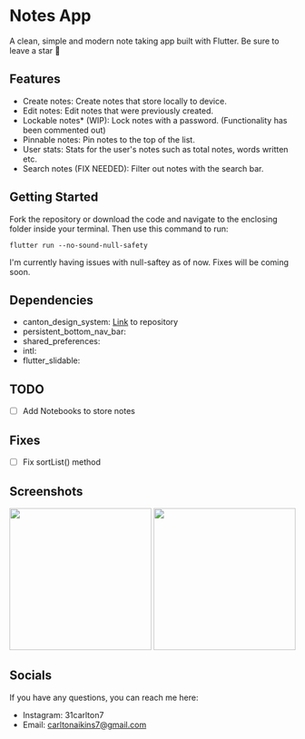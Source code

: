 # Notes App

A clean, simple and modern note taking app built with Flutter. Be sure to leave a star 🌟

## Features

- Create notes: Create notes that store locally to device.
- Edit notes: Edit notes that were previously created.
- Lockable notes* (WIP): Lock notes with a password. (Functionality has been commented out)
- Pinnable notes: Pin notes to the top of the list.
- User stats: Stats for the user's notes such as total notes, words written etc.
- Search notes (FIX NEEDED): Filter out notes with the search bar.

## Getting Started
Fork the repository or download the code and navigate to the enclosing folder inside your terminal. Then use this command to run:
```
flutter run --no-sound-null-safety
```
I'm currently having issues with null-saftey as of now. Fixes will be coming soon.


## Dependencies

- canton_design_system: [Link](https://github.com/31Carlton7/canton_design_system) to repository
- persistent_bottom_nav_bar:
- shared_preferences:
- intl:
- flutter_slidable:

## TODO

- [ ] Add Notebooks to store notes

## Fixes
- [ ] Fix sortList() method

## Screenshots
<div>
  <img width="250" src="https://user-images.githubusercontent.com/76491344/117906479-fdf3ee00-b2a2-11eb-8dfe-ca60a12a2076.png"> </img>
  <img width="250" src="https://user-images.githubusercontent.com/76491344/117906586-3398d700-b2a3-11eb-9a8c-1b6ff4a49fdf.png"> </img> 
</div>


## Socials

If you have any questions, you can reach me here:

- Instagram: 31carlton7
- Email: carltonaikins7@gmail.com
